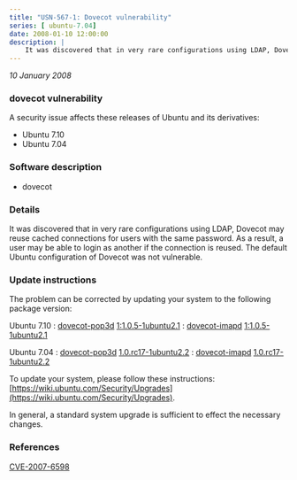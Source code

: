 ```yaml
---
title: "USN-567-1: Dovecot vulnerability"
series: [ ubuntu-7.04]
date: 2008-01-10 12:00:00
description: |
    It was discovered that in very rare configurations using LDAP, Dovecot may reuse cached connections for users with the same password.  As a result, a user may be able to login as another if the connection is reused. The default Ubuntu configuration of Dovecot was not vulnerable. 
--- 
```

 
 

*10 January 2008*

### dovecot vulnerability

A security issue affects these releases of Ubuntu and its derivatives:

* Ubuntu 7.10
* Ubuntu 7.04

### Software description

* dovecot 

### Details

It was discovered that in very rare configurations using LDAP, Dovecot may reuse cached connections for users with the same password. As a result, a user may be able to login as another if the connection is reused. The default Ubuntu configuration of Dovecot was not vulnerable. 

### Update instructions

The problem can be corrected by updating your system to the following package version:

Ubuntu 7.10
 : [dovecot-pop3d](https://launchpad.net/ubuntu/+source/dovecot) <span> [1:1.0.5-1ubuntu2.1](https://launchpad.net/ubuntu/+source/dovecot/1:1.0.5-1ubuntu2.1) </span> 
 : [dovecot-imapd](https://launchpad.net/ubuntu/+source/dovecot) <span> [1:1.0.5-1ubuntu2.1](https://launchpad.net/ubuntu/+source/dovecot/1:1.0.5-1ubuntu2.1) </span> 

Ubuntu 7.04
 : [dovecot-pop3d](https://launchpad.net/ubuntu/+source/dovecot) <span> [1.0.rc17-1ubuntu2.2](https://launchpad.net/ubuntu/+source/dovecot/1.0.rc17-1ubuntu2.2) </span> 
 : [dovecot-imapd](https://launchpad.net/ubuntu/+source/dovecot) <span> [1.0.rc17-1ubuntu2.2](https://launchpad.net/ubuntu/+source/dovecot/1.0.rc17-1ubuntu2.2) </span> 

To update your system, please follow these instructions: [https://wiki.ubuntu.com/Security/Upgrades](https://wiki.ubuntu.com/Security/Upgrades).

In general, a standard system upgrade is sufficient to effect the necessary changes. 

### References

 
 [CVE-2007-6598](http://people.ubuntu.com/~ubuntu-security/cve/CVE-2007-6598)
 

